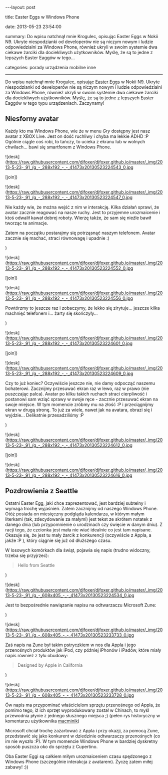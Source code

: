 ﻿---layout:     post
title:      Easter Eggs w Windows Phone
date:       2013-05-23 23:54:00
summary:    Do wpisu natchnął mnie Krogulec, opisując Easter Eggs w Nokii N9. Ukryte niespodzianki od developerów nie są niczym nowym i ludzie odpowiedzialni za Windows Phone, również ukryli w swoim systemie dwa ciekawe żarciki dla dociekliwych użytkowników. Myślę, że są to jedne z lepszych Easter Eaggów w tego...
categories: porady urządzenia mobilne inne
---



Do wpisu natchnął mnie Krogulec, opisując [Easter Eggs](http://www.dobreprogramy.pl/Krogulec/Nokia-N-tips-tricks-cz--Easter-eggs,41453.html) w Nokii N9. Ukryte niespodzianki od developerów nie są niczym nowym i ludzie odpowiedzialni za Windows Phone, również ukryli w swoim systemie dwa ciekawe żarciki dla dociekliwych użytkowników. Myślę, że są to jedne z lepszych Easter Eaggów w tego typu urządzeniach. Zaczynamy!



## Niesforny avatar



Każdy kto ma Windows Phone, wie że w menu  *Gry*  dostępny jest nasz avatar z XBOX Live. Jest on dość ruchliwy i chyba ma lekkie ADHD :P Ogólnie ciągle coś robi, to tańczy, to ucieka z ekranu lub w wolnych chwilach... bawi się smartfonem z Windows Phone. 



![desk](https://raw.githubusercontent.com/djfoxer/djfoxer.github.io/master/_img/2013-5-23-_91_/g_-_288x192_-_-_41473x20130523224543_0.jpg

[join])

![desk](https://raw.githubusercontent.com/djfoxer/djfoxer.github.io/master/_img/2013-5-23-_91_/g_-_288x192_-_-_41473x20130523224547_0.jpg




Nie każdy wie, że można wejść z nim w interakcję. Kilka działań sprawi, że avatar zacznie reagować na nasze ruchy. Jest to przyjemne urozmaicenie i ktoś odwalił kawał dobrej roboty. Wierzę także, że sam się nieźle bawił tworząc te animacje.

Zatem na początku postarajmy się potrząsnąć naszym telefonem. Avatar zacznie się machać, straci równowagę i upadnie :)

)

![desk](https://raw.githubusercontent.com/djfoxer/djfoxer.github.io/master/_img/2013-5-23-_91_/g_-_288x192_-_-_41473x20130523224552_0.jpg

[join])

![desk](https://raw.githubusercontent.com/djfoxer/djfoxer.github.io/master/_img/2013-5-23-_91_/g_-_288x192_-_-_41473x20130523224556_0.jpg



Powtórzmy to jeszcze raz i zobaczymy, że lekko się zirytuje... jeszcze kilka machnięć telefonem i... żarty się skończyły...


)

![desk](https://raw.githubusercontent.com/djfoxer/djfoxer.github.io/master/_img/2013-5-23-_91_/g_-_288x192_-_-_41473x20130523224601_0.jpg

[join])

![desk](https://raw.githubusercontent.com/djfoxer/djfoxer.github.io/master/_img/2013-5-23-_91_/g_-_288x192_-_-_41473x20130523224609_0.jpg



Czy to już koniec? Oczywiście jeszcze nie, nie damy odpocząć naszemu bohaterowi. Zacznijmy przesuwać ekran raz w lewo, raz w prawo (nie puszczając palca). Avatar po kilku takich ruchach straci cierpliwość i postanowi sam wziąć sprawy w swoje ręce - zacznie przesuwać ekran na swoje miejsce. W tym momencie zróbmy mu na złość :P i przeciągnijmy ekran w drugą stronę. To już za wiele, nawet jak na avatara, obrazi się i wyjdzie... Delikatnie przesadziliśmy :P

)

![desk](https://raw.githubusercontent.com/djfoxer/djfoxer.github.io/master/_img/2013-5-23-_91_/g_-_288x192_-_-_41473x20130523224612_0.jpg

[join])

![desk](https://raw.githubusercontent.com/djfoxer/djfoxer.github.io/master/_img/2013-5-23-_91_/g_-_288x192_-_-_41473x20130523224616_0.jpg





## Pozdrowienia z Seattle



Ostatni Easter Egg, jaki chce zaprezentować, jest bardziej subtelny i wymaga trochę wyjaśnień. Zatem zacznijmy od naszego Windows Phone. Otóż posiada on miesięczny podgląda kalendarza, w którym małym literkami (tak, zdecydowanie za małymi) jest tekst ze skrótem notatek z danego dnia (lub przypomnienie o urodzinach czy święcie w danym dniu). Z racji tego, że czcionka jest mała nie wiać idealnie co jest tam napisane. Okazuje się, że jest tu mały żarcik z konkurencji (oczywiście z Appla, a jakże :P ), który ciągnie się już od dłuższego czasu.

W losowych komórkach dla świąt, pojawia się napis (trudno widoczny, trzeba się przyjrzeć):
<blockquote>
<p>Hello from Seattle</p>
</blockquote>
)

![desk](https://raw.githubusercontent.com/djfoxer/djfoxer.github.io/master/_img/2013-5-23-_91_/g_-_608x405_-_-_41473x20130523224534_0.jpg



Jest to bezpośrednie nawiązanie napisu na odtwarzaczu Microsoft Zune:

)

![desk](https://raw.githubusercontent.com/djfoxer/djfoxer.github.io/master/_img/2013-5-23-_91_/g_-_608x405_-_-_41473x20130523233733_0.jpg



Zaś napis na Zune był takim pstryczkiem w nos dla Appla i jego przenośnych produktów jak iPod, czy później iPhonów i iPadów, które miały napis również z tyłu obudowy:
<blockquote>
<p>Designed by Apple in California</p>
</blockquote>

)

![desk](https://raw.githubusercontent.com/djfoxer/djfoxer.github.io/master/_img/2013-5-23-_91_/g_-_608x405_-_-_41473x20130523233728_0.jpg



&#211;w napis ma przypominać właścicielom sprzętu przenośnego od Appla, że pomimo tego, iż ich sprzęt wyprodukowany został w Chinach, to myśl przewodnia płynie z jednego słusznego miejsca ;)
(pełen rys historyczny w komentarzu użytkownika [macminik](http://www.dobreprogramy.pl/djfoxer/Easter-Eggs-w-Windows-Phone,41473.html#komentarz_1166436)) 

Microsoft chciał trochę zażartować z Appla i przy okazji, za pomocą Zune, przedstawić się jako konkurent w dziedzinie odtwarzaczy przenośnych (co im nie wyszło :P). W tym momencie Windows Phone w bardziej dyskretny sposób puszcza oko do sprzętu z Cupertino.


Oba Easter Eggi są całkiem miłym urozmaiceniem czasu spędzonego z Windows Phone (szczególnie interakcja z avatarem).
Życzę zatem miłej zabawy! :))